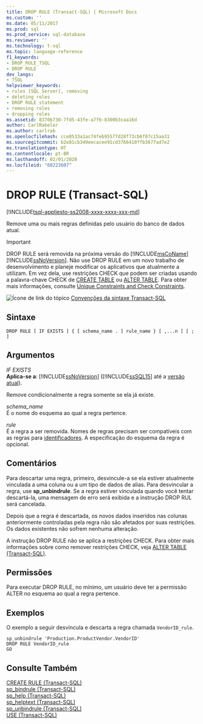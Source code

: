 ```yaml
---
title: DROP RULE (Transact-SQL) | Microsoft Docs
ms.custom: ''
ms.date: 05/11/2017
ms.prod: sql
ms.prod_service: sql-database
ms.reviewer: ''
ms.technology: t-sql
ms.topic: language-reference
f1_keywords:
- DROP_RULE_TSQL
- DROP RULE
dev_langs:
- TSQL
helpviewer_keywords:
- rules [SQL Server], removing
- deleting roles
- DROP RULE statement
- removing roles
- dropping roles
ms.assetid: 8370b730-7fd5-43fe-a7f6-8300b3caa16d
author: CarlRabeler
ms.author: carlrab
ms.openlocfilehash: cce8533a1ac74feb95577d28f73cb6f87c15aa31
ms.sourcegitcommit: b2e81cb349eecacee91cd3766410ffb3677ad7e2
ms.translationtype: HT
ms.contentlocale: pt-BR
ms.lasthandoff: 02/01/2020
ms.locfileid: "68223607"
---
```

# <a name="drop-rule-transact-sql"></a>DROP RULE (Transact-SQL)
[!INCLUDE[tsql-appliesto-ss2008-xxxx-xxxx-xxx-md](../../includes/tsql-appliesto-ss2008-xxxx-xxxx-xxx-md.md)]

  Remove uma ou mais regras definidas pelo usuário do banco de dados atual.  
  
> [!IMPORTANT]
>  DROP RULE será removida na próxima versão do [!INCLUDE[msCoName](../../includes/msconame-md.md)][!INCLUDE[ssNoVersion](../../includes/ssnoversion-md.md)]. Não use DROP RULE em um novo trabalho de desenvolvimento e planeje modificar os aplicativos que atualmente a utilizam. Em vez dela, use restrições CHECK que podem ser criadas usando a palavra-chave CHECK de [CREATE TABLE](../../t-sql/statements/create-table-transact-sql.md) ou [ALTER TABLE](../../t-sql/statements/alter-table-transact-sql.md). Para obter mais informações, consulte [Unique Constraints and Check Constraints](../../relational-databases/tables/unique-constraints-and-check-constraints.md).  
  
 ![Ícone de link do tópico](../../database-engine/configure-windows/media/topic-link.gif "Ícone de link do tópico") [Convenções da sintaxe Transact-SQL](../../t-sql/language-elements/transact-sql-syntax-conventions-transact-sql.md)  
  
## <a name="syntax"></a>Sintaxe  
  
```  
DROP RULE [ IF EXISTS ] { [ schema_name . ] rule_name } [ ,...n ] [ ; ]  
```  
  
## <a name="arguments"></a>Argumentos  
 *IF EXISTS*  
 **Aplica-se a**: [!INCLUDE[ssNoVersion](../../includes/ssnoversion-md.md)] ([!INCLUDE[ssSQL15](../../includes/sssql15-md.md)] até a [versão atual](https://go.microsoft.com/fwlink/p/?LinkId=299658)).  
  
 Remove condicionalmente a regra somente se ela já existe.  
  
 *schema_name*  
 É o nome do esquema ao qual a regra pertence.  
  
 *rule*  
 É a regra a ser removida. Nomes de regras precisam ser compatíveis com as regras para [identificadores](../../relational-databases/databases/database-identifiers.md). A especificação do esquema da regra é opcional.  
  
## <a name="remarks"></a>Comentários  
 Para descartar uma regra, primeiro, desvincule-a se ela estiver atualmente vinculada a uma coluna ou a um tipo de dados de alias. Para desvincular a regra, use **sp_unbindrule**. Se a regra estiver vinculada quando você tentar descartá-la, uma mensagem de erro será exibida e a instrução DROP RUL será cancelada.  
  
 Depois que a regra é descartada, os novos dados inseridos nas colunas anteriormente controladas pela regra não são afetados por suas restrições. Os dados existentes não sofrem nenhuma alteração.  
  
 A instrução DROP RULE não se aplica a restrições CHECK. Para obter mais informações sobre como remover restrições CHECK, veja [ALTER TABLE &#40;Transact-SQL&#41;](../../t-sql/statements/alter-table-transact-sql.md).  
  
## <a name="permissions"></a>Permissões  
 Para executar DROP RULE, no mínimo, um usuário deve ter a permissão ALTER no esquema ao qual a regra pertence.  
  
## <a name="examples"></a>Exemplos  
 O exemplo a seguir desvincula e descarta a regra chamada `VendorID_rule`. 
  
```  
sp_unbindrule 'Production.ProductVendor.VendorID'  
DROP RULE VendorID_rule  
GO  
```  
  
## <a name="see-also"></a>Consulte Também  
 [CREATE RULE &#40;Transact-SQL&#41;](../../t-sql/statements/create-rule-transact-sql.md)   
 [sp_bindrule &#40;Transact-SQL&#41;](../../relational-databases/system-stored-procedures/sp-bindrule-transact-sql.md)   
 [sp_help &#40;Transact-SQL&#41;](../../relational-databases/system-stored-procedures/sp-help-transact-sql.md)   
 [sp_helptext &#40;Transact-SQL&#41;](../../relational-databases/system-stored-procedures/sp-helptext-transact-sql.md)   
 [sp_unbindrule &#40;Transact-SQL&#41;](../../relational-databases/system-stored-procedures/sp-unbindrule-transact-sql.md)   
 [USE &#40;Transact-SQL&#41;](../../t-sql/language-elements/use-transact-sql.md)  

